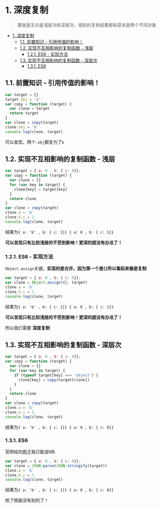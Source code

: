 # 1. 深度复制
> 要就是无论是浅层次和深层次，得到的复制结果都和原本是两个不同对象

<!-- TOC -->

- [1. 深度复制](#1-深度复制)
  - [1.1. 前置知识 - 引用传值的影响！](#11-前置知识---引用传值的影响)
  - [1.2. 实现不互相影响的复制函数 - 浅层](#12-实现不互相影响的复制函数---浅层)
    - [1.2.1. ES6 - 实现方法](#121-es6---实现方法)
  - [1.3. 实现不互相影响的复制函数 - 深层次](#13-实现不互相影响的复制函数---深层次)
    - [1.3.1. ES6](#131-es6)

<!-- /TOC -->

## 1.1. 前置知识 - 引用传值的影响！

```JavaScript
var target = {}
target.obj = 'a'
var copy = function (target) {
  var clone = target
  return target
}
var clone = copy(target)
clone.obj = 'b'
console.log(clone, target)
```

可以发现，两个`.obj`都变为了`b`

## 1.2. 实现不互相影响的复制函数 - 浅层

```JavaScript
var target = { a: 0 , b: { c: 0}};
var copy = function (target) {
  var clone = {}
  for (var key in target) {
    clone[key] = target[key]
  }
  return clone
}
var clone = copy(target)
clone.a = 'b'
clone.b.c = 1
console.log(clone, target)
```

结果为`{ a: 'b' , b: { c: 1}} { a: 0 , b: { c: 1}}`

**可以发现只有比较浅层的不受到影响！更深的就没有办法了！**

### 1.2.1. ES6 - 实现方法

`Object.assign`关键。**实现的是合并，因为第一个是{}所以看起来像是复制**

```JavaScript
var target = { a: 0 , b: { c: 0}};
var clone = Object.assign({}, target)
clone.a = 'b'
clone.b.c = 1
console.log(clone, target)
```

结果为`{ a: 'b' , b: { c: 1}} { a: 0 , b: { c: 1}}`

**可以发现只有比较浅层的不受到影响！更深的就没有办法了！**

所以我们需要 **深度复制**

## 1.3. 实现不互相影响的复制函数 - 深层次

```JavaScript
var target = { a: 0 , b: { c: 0}};
var copy = function (target) {
  var clone = {}
  for (var key in target) {
    if (typeof target[key] === 'object') {
      clone[key] = copy(target[clone])
    }
  }
  return clone
}
var clone = copy(target)
clone.a = 'b'
clone.b.c = 1
console.log(clone, target)
```

结果为`{ a: 'b' , b: { c: 1}} { a: 0 , b: { c: 0}}`

### 1.3.1. ES6

官网给的[例子](https://developer.mozilla.org/en-US/docs/Web/JavaScript/Reference/Global_Objects/Object/assign)我只能说NB.

```JavaScript
var target = { a: 0 , b: { c: 0}};
var clone = JSON.parse(JSON.stringify(target))
clone.a = 'b'
clone.b.c = 1
console.log(clone, target)
```

结果为`{ a: 'b' , b: { c: 1}} { a: 0 , b: { c: 0}}`

除了佩服没有别的了！